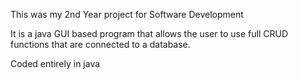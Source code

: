 This was my 2nd Year project for Software Development

It is a java GUI based program that allows the user to use
full CRUD functions that are connected to a database.

Coded entirely in java

